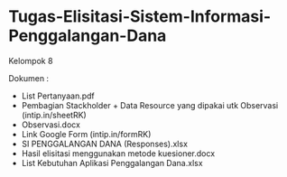 # Tugas-Elisitasi-Sistem-Informasi-Penggalangan-Dana
 Kelompok 8

Dokumen :
- List Pertanyaan.pdf
- Pembagian Stackholder + Data Resource yang dipakai utk Observasi (intip.in/sheetRK)
- Observasi.docx
- Link Google Form (intip.in/formRK)
- SI PENGGALANGAN DANA (Responses).xlsx
- Hasil elisitasi menggunakan metode kuesioner.docx
- List Kebutuhan Aplikasi Penggalangan Dana.xlsx
